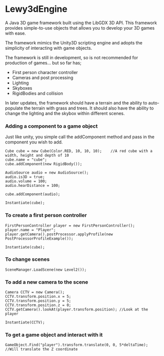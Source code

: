 # Lewy3dEngine
A Java 3D game framework built using the LibGDX 3D API. This framework provides simple-to-use objects that allows you
to develop your 3D games with ease.

The framework mimics the Unity3D scripting engine and adopts the simplicity of interacting with game objects.

The framework is still in development, so is not recommended for production of games... but so far has;
- First person character controller
- Cameras and post processing
- Lighting
- Skyboxes
- RigidBodies and collision

In later updates, the framework should have a terrain and the ability to auto-populate the terrain with grass and trees.
It should also have the ability to change the lighting and the skybox within different scenes.

### Adding a component to a game object
Just like unity, you simple call the addComponent method and pass in the component you wish to add.
```
Cube cube = new Cube(Color.RED, 10, 10, 10);    //A red cube with a width, height and depth of 10
cube.name = "cube";
cube.addComponent(new RigidBody());

AudioSource audio = new AudioSource();
audio.is3D = true;
audio.volume = 100;
audio.hearDistance = 100;

cube.addComponent(audio);

Instantiate(cube);
```

### To create a first person controller
```
FirstPersonController player = new FirstPersonController();
player.name = "Player";
player.getCamera().postProcessor.applyProfile(new PostProcessorProfileExample());

Instantiate(cube);
```

### To change scenes
```
SceneManager.LoadScene(new Level2());
```

### To add a new camera to the scene
```
Camera CCTV = new Camera();
CCTV.transform.position.x = 5;
CCTV.transform.position.y = 5;
CCTV.transform.position.z = 0;
CCTV.getCamera().lookAt(player.transform.position); //Look at the player

Instantiate(CCTV);
```

### To get a game object and interact with it
```
GameObject.Find("player").transform.translate(0, 0, 5*deltaTime);   //Will translate the Z coordinate
```